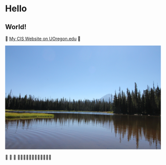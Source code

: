 # Hello
## World!

:whale2: [My CIS Website on
UOregon.edu](http://pages.uoregon.edu/cahills/110/) :whale2:

![Best Pic Ever](images/Pic1.jpg)

:whale2: :whale2: :whale2: :whale2::whale2::whale2::whale2::whale2::whale2::whale2::whale2::whale2::whale2::whale2::whale2:

